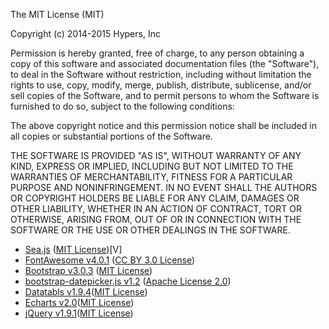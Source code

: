 The MIT License (MIT)

Copyright (c) 2014-2015 Hypers, Inc

Permission is hereby granted, free of charge, to any person obtaining a copy
of this software and associated documentation files (the "Software"), to deal
in the Software without restriction, including without limitation the rights
to use, copy, modify, merge, publish, distribute, sublicense, and/or sell
copies of the Software, and to permit persons to whom the Software is
furnished to do so, subject to the following conditions:

The above copyright notice and this permission notice shall be included in
all copies or substantial portions of the Software.

THE SOFTWARE IS PROVIDED "AS IS", WITHOUT WARRANTY OF ANY KIND, EXPRESS OR
IMPLIED, INCLUDING BUT NOT LIMITED TO THE WARRANTIES OF MERCHANTABILITY,
FITNESS FOR A PARTICULAR PURPOSE AND NONINFRINGEMENT. IN NO EVENT SHALL THE
AUTHORS OR COPYRIGHT HOLDERS BE LIABLE FOR ANY CLAIM, DAMAGES OR OTHER
LIABILITY, WHETHER IN AN ACTION OF CONTRACT, TORT OR OTHERWISE, ARISING FROM,
OUT OF OR IN CONNECTION WITH THE SOFTWARE OR THE USE OR OTHER DEALINGS IN
THE SOFTWARE.


-	[Sea.js](https://github.com/seajs/seajs) ([MIT License](https://github.com/seajs/seajs/blob/master/LICENSE.md)\)[V]
-	[FontAwesome v4.0.1](https://github.com/FortAwesome/Font-Awesome/) ([CC BY 3.0 License](http://creativecommons.org/licenses/by/3.0/)\)
-	[Bootstrap v3.0.3](https://github.com/twbs/bootstrap) ([MIT License](https://github.com/twbs/bootstrap/blob/master/LICENSE)\)
-	[bootstrap-datepicker.js v1.2](http://www.eyecon.ro/bootstrap-datepicker/) ([Apache License 2.0](http://www.eyecon.ro/bootstrap-datepicker/js/bootstrap-datepicker.js)\)
-	[Datatabls v1.9.4](http://www.datatables.net/)\([MIT License](http://www.datatables.net/license/mit)\)
-	[Echarts v2.0](http://echarts.baidu.com/)\([MIT License](https://github.com/ecomfe/echarts/blob/master/LICENSE.txt)\)
-	[jQuery v1.9.1](http://jquery.com/)\([MIT License](https://jquery.org/license/)\)
